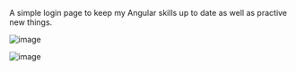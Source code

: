 A simple login page to keep my Angular skills up to date as well as practive new things.

![image](https://github.com/user-attachments/assets/9aa57aa6-b1d4-4c78-9a6b-427c154194a7)

![image](https://github.com/user-attachments/assets/ef312171-aedf-4b77-8e71-8c8fab13b766)

